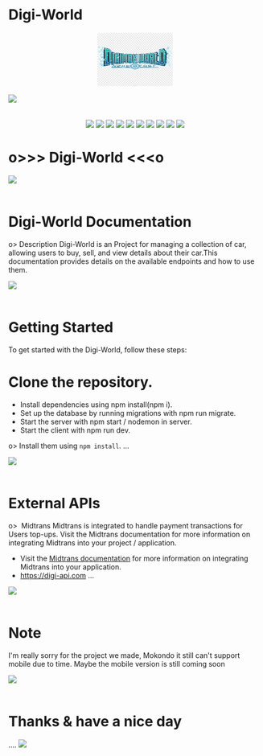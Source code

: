 # Digi-World
<div align="center">
  <img src="./client/public/logo.png" width="150px" alt="Logo">
</div>

<img src="https://user-images.githubusercontent.com/73097560/115834477-dbab4500-a447-11eb-908a-139a6edaec5c.gif"><br><br>

<div align="center">
  <img src="https://img.shields.io/badge/Javascript-ES6-yellow.svg">
  <img src="https://img.shields.io/badge/React-5.15.1-blue.svg">
  <img src="https://img.shields.io/badge/License-MIT-orange.svg">
  <img src="https://img.shields.io/badge/Tools-Oauth-white"> 
  <img src="https://img.shields.io/badge/vite@latest-violet">
  <img src="https://img.shields.io/badge/postcss -gold">
  <img src="https://img.shields.io/badge/autoprefixer-red">
  <img src="https://img.shields.io/badge/tailwindcss-blue"> 
  <img src="https://img.shields.io/badge/bootstrap@5.3.3-purple"> 
  <img src="https://img.shields.io/badge/wakatimes-23.55hours-blue"> 
</div>



# o>>> Digi-World  <<<o

<img src="https://user-images.githubusercontent.com/73097560/115834477-dbab4500-a447-11eb-908a-139a6edaec5c.gif"><br><br>

# Digi-World Documentation
 o> Description
  Digi-World is an Project for managing a collection of car, allowing users to buy, sell, and view details about their car.This documentation provides details on the available endpoints and how to use them.

<img src="https://user-images.githubusercontent.com/73097560/115834477-dbab4500-a447-11eb-908a-139a6edaec5c.gif"><br><br>

# Getting Started
 To get started with the Digi-World, follow these steps:

# Clone the repository.
 - Install dependencies using npm install(npm i).
 - Set up the database by running migrations with npm run migrate.
 - Start the server with npm start / nodemon in server.
 - Start the client with npm run dev.

o> Install them using `npm install`.
...

<img src="https://user-images.githubusercontent.com/73097560/115834477-dbab4500-a447-11eb-908a-139a6edaec5c.gif"><br><br>

 # External APIs
o>  Midtrans
Midtrans is integrated to handle payment transactions for Users top-ups. Visit the Midtrans documentation for more information on integrating Midtrans into your project / application. 
   - Visit the [Midtrans documentation](https://docs.midtrans.com) for more information on integrating Midtrans into your application.
  - https://digi-api.com
  ...

<img src="https://user-images.githubusercontent.com/73097560/115834477-dbab4500-a447-11eb-908a-139a6edaec5c.gif"><br><br>

# Note
I'm really sorry for the project we made, Mokondo it still can't support mobile due to time. Maybe the mobile version is still coming soon

<img src="https://user-images.githubusercontent.com/73097560/115834477-dbab4500-a447-11eb-908a-139a6edaec5c.gif"><br><br>

# Thanks & have a nice day
....
<img src="https://user-images.githubusercontent.com/73097560/115834477-dbab4500-a447-11eb-908a-139a6edaec5c.gif"><br><br>

